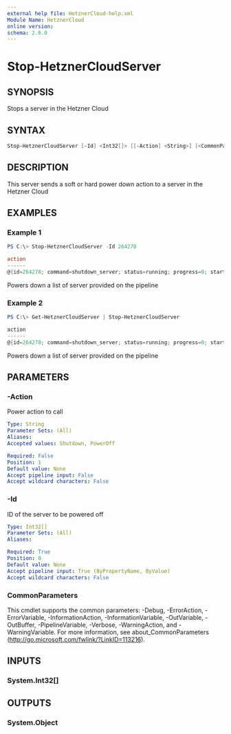 ```yaml
---
external help file: HetznerCloud-help.xml
Module Name: HetznerCloud
online version:
schema: 2.0.0
---
```


# Stop-HetznerCloudServer

## SYNOPSIS

Stops a server in the Hetzner Cloud

## SYNTAX

```powershell
Stop-HetznerCloudServer [-Id] <Int32[]> [[-Action] <String>] [<CommonParameters>]
```

## DESCRIPTION

This server sends a soft or hard power down action to a server in the Hetzner Cloud

## EXAMPLES

### Example 1

```powershell
PS C:\> Stop-HetznerCloudServer -Id 264278

action
------
@{id=264278; command=shutdown_server; status=running; progress=0; started=28.02.2018 17:30:41; finished=; resources=System.Object[]; error=}
```

Powers down a list of server provided on the pipeline

### Example 2

```powershell
PS C:\> Get-HetznerCloudServer | Stop-HetznerCloudServer

action
------
@{id=264278; command=shutdown_server; status=running; progress=0; started=28.02.2018 17:30:41; finished=; resources=System.Object[]; error=}
```

Powers down a list of server provided on the pipeline

## PARAMETERS

### -Action

Power action to call

```yaml
Type: String
Parameter Sets: (All)
Aliases:
Accepted values: Shutdown, PowerOff

Required: False
Position: 1
Default value: None
Accept pipeline input: False
Accept wildcard characters: False
```

### -Id

ID of the server to be powered off

```yaml
Type: Int32[]
Parameter Sets: (All)
Aliases:

Required: True
Position: 0
Default value: None
Accept pipeline input: True (ByPropertyName, ByValue)
Accept wildcard characters: False
```

### CommonParameters

This cmdlet supports the common parameters: -Debug, -ErrorAction, -ErrorVariable, -InformationAction, -InformationVariable, -OutVariable, -OutBuffer, -PipelineVariable, -Verbose, -WarningAction, and -WarningVariable.
For more information, see about_CommonParameters (http://go.microsoft.com/fwlink/?LinkID=113216).

## INPUTS

### System.Int32[]

## OUTPUTS

### System.Object
